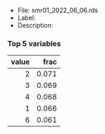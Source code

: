 

* File: smr01_2022_06_06.rds
* Label: 
* Description: 

### Top 5 variables
|   value |   frac |
|--------:|-------:|
|       2 |  0.071 |
|       3 |  0.069 |
|       4 |  0.068 |
|       1 |  0.066 |
|       6 |  0.061 |
        